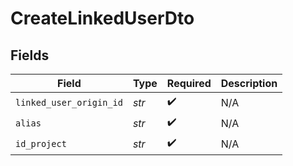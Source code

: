 # CreateLinkedUserDto


## Fields

| Field                   | Type                    | Required                | Description             |
| ----------------------- | ----------------------- | ----------------------- | ----------------------- |
| `linked_user_origin_id` | *str*                   | :heavy_check_mark:      | N/A                     |
| `alias`                 | *str*                   | :heavy_check_mark:      | N/A                     |
| `id_project`            | *str*                   | :heavy_check_mark:      | N/A                     |